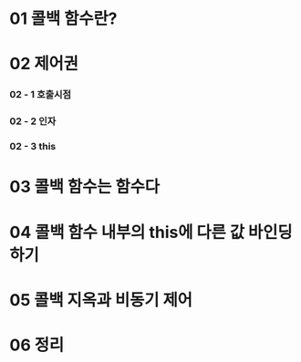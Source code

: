 # 01 콜백 함수란?

# 02 제어권

### 02 - 1 호출시점

### 02 - 2 인자

### 02 - 3 this

# 03 콜백 함수는 함수다

# 04 콜백 함수 내부의 this에 다른 값 바인딩하기

# 05 콜백 지옥과 비동기 제어

# 06 정리
